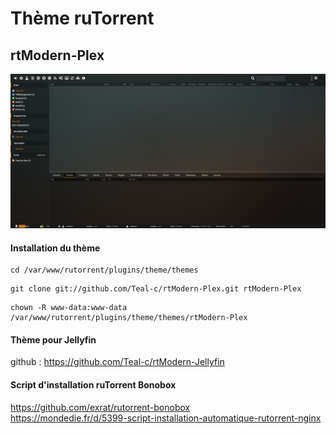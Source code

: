 # Thème ruTorrent

## rtModern-Plex

![alt text](https://raw.githubusercontent.com/Teal-c/rtModern-Plex/master/capture.png "demo")

#### Installation du thème
```
cd /var/www/rutorrent/plugins/theme/themes
```
```
git clone git://github.com/Teal-c/rtModern-Plex.git rtModern-Plex
```
```
chown -R www-data:www-data /var/www/rutorrent/plugins/theme/themes/rtModern-Plex
```

#### Thème pour Jellyfin

github : https://github.com/Teal-c/rtModern-Jellyfin

#### Script d'installation ruTorrent Bonobox 

https://github.com/exrat/rutorrent-bonobox  
https://mondedie.fr/d/5399-script-installation-automatique-rutorrent-nginx  
